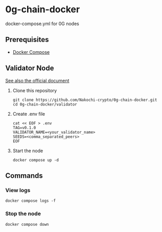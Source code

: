 # 0g-chain-docker

docker-compose.yml for 0G nodes

## Prerequisites

- [Docker Compose](https://docs.docker.com/engine/install/ubuntu/#install-using-the-convenience-script)

## Validator Node

[See also the official document](https://docs.0g.ai/0g-doc/run-a-node/validator-node)

1. Clone this repository

    ```
    git clone https://github.com/Nakochi-crypto/0g-chain-docker.git
    cd 0g-chain-docker/validator
    ```

2. Create .env file

    ```
    cat << EOF > .env
    TAG=v0.1.0
    VALIDATOR_NAME=<your_validator_name>
    SEEDS=<comma_separated_peers>
    EOF
    ```

3. Start the node

    ```
    docker compose up -d
    ```

## Commands

### View logs

```
docker compose logs -f
```

### Stop the node

```
docker compose down
```
